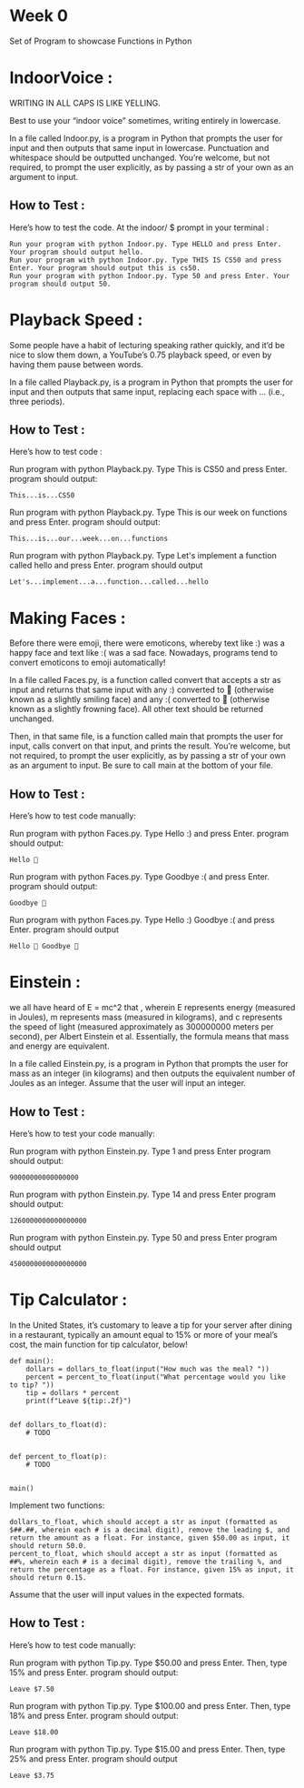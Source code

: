
# Week 0

Set of Program to showcase Functions in Python

# IndoorVoice :
WRITING IN ALL CAPS IS LIKE YELLING.

Best to use your “indoor voice” sometimes, writing entirely in lowercase.

In a file called Indoor.py, is a program in Python that prompts the user for input and then outputs that same input in lowercase. Punctuation and whitespace should be outputted unchanged. You’re welcome, but not required, to prompt the user explicitly, as by passing a str of your own as an argument to input.


## How to Test :
Here’s how to test the code. At the indoor/ $ prompt in your terminal :

    Run your program with python Indoor.py. Type HELLO and press Enter. Your program should output hello.
    Run your program with python Indoor.py. Type THIS IS CS50 and press Enter. Your program should output this is cs50.
    Run your program with python Indoor.py. Type 50 and press Enter. Your program should output 50.

# Playback Speed :
Some people have a habit of lecturing speaking rather quickly, and it’d be nice to slow them down, a YouTube’s 0.75 playback speed, or even by having them pause between words.

In a file called Playback.py, is a program in Python that prompts the user for input and then outputs that same input, replacing each space with ... (i.e., three periods).

## How to Test :
Here’s how to test code :

Run program with python Playback.py. Type This is CS50 and press Enter. program should output:

    This...is...CS50    

Run program with python Playback.py. Type This is our week on functions and press Enter. program should output:

    This...is...our...week...on...functions

Run program with python Playback.py. Type Let's implement a function called hello and press Enter. program should output

    Let's...implement...a...function...called...hello

# Making Faces :
Before there were emoji, there were emoticons, whereby text like :) was a happy face and text like :( was a sad face. Nowadays, programs tend to convert emoticons to emoji automatically!

In a file called Faces.py, is a function called convert that accepts a str as input and returns that same input with any :) converted to 🙂 (otherwise known as a slightly smiling face) and any :( converted to 🙁 (otherwise known as a slightly frowning face). All other text should be returned unchanged.

Then, in that same file, is a function called main that prompts the user for input, calls convert on that input, and prints the result. You’re welcome, but not required, to prompt the user explicitly, as by passing a str of your own as an argument to input. Be sure to call main at the bottom of your file.


## How to Test :
Here’s how to test code manually:

Run program with python Faces.py. Type Hello :) and press Enter. program should output:

    Hello 🙂

Run program with python Faces.py. Type Goodbye :( and press Enter. program should output:

    Goodbye 🙁

Run program with python Faces.py. Type Hello :) Goodbye :( and press Enter. program should output

    Hello 🙂 Goodbye 🙁

# Einstein :
we all have heard of E = mc^2 that , wherein E represents energy (measured in Joules), m represents mass (measured in kilograms), and c
represents the speed of light (measured approximately as 300000000 meters per second), per Albert Einstein et al. Essentially, the formula means that mass and energy are equivalent.

In a file called Einstein.py, is a program in Python that prompts the user for mass as an integer (in kilograms) and then outputs the equivalent number of Joules as an integer. Assume that the user will input an integer.

## How to Test :
Here’s how to test your code manually:

Run program with python Einstein.py. Type 1 and press Enter program should output:

    90000000000000000

Run program with python Einstein.py. Type 14 and press Enter program should output:

    1260000000000000000

Run program with python Einstein.py. Type 50 and press Enter program should output

    4500000000000000000

# Tip Calculator :
In the United States, it’s customary to leave a tip for your server after dining in a restaurant, typically an amount equal to 15% or more of your meal’s cost, the main function for  tip calculator, below!

    def main():
        dollars = dollars_to_float(input("How much was the meal? "))
        percent = percent_to_float(input("What percentage would you like to tip? "))
        tip = dollars * percent
        print(f"Leave ${tip:.2f}")


    def dollars_to_float(d):
        # TODO


    def percent_to_float(p):
        # TODO


    main()


Implement two functions:

    dollars_to_float, which should accept a str as input (formatted as $##.##, wherein each # is a decimal digit), remove the leading $, and return the amount as a float. For instance, given $50.00 as input, it should return 50.0.
    percent_to_float, which should accept a str as input (formatted as ##%, wherein each # is a decimal digit), remove the trailing %, and return the percentage as a float. For instance, given 15% as input, it should return 0.15.

Assume that the user will input values in the expected formats.

## How to Test :
Here’s how to test code manually:

Run program with python Tip.py. Type $50.00 and press Enter. Then, type 15% and press Enter. program should output:

    Leave $7.50    

Run program with python Tip.py. Type $100.00 and press Enter. Then, type 18% and press Enter. program should output:

    Leave $18.00

Run program with python Tip.py. Type $15.00 and press Enter. Then, type 25% and press Enter. program should output

    Leave $3.75

